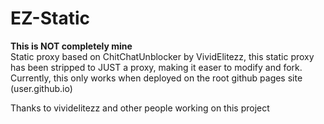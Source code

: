 # EZ-Static

**This is NOT completely mine**  
Static proxy based on ChitChatUnblocker by VividElitezz, this static proxy has been stripped to JUST a proxy, making it easer to modify and fork.
Currently, this only works when deployed on the root github pages site (user.github.io) 

Thanks to vividelitezz and other people working on this project
